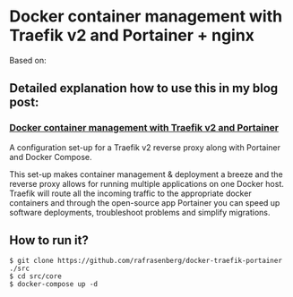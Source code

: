 # Docker container management with Traefik v2 and Portainer + nginx

Based on:

##  Detailed explanation how to use this in my blog post:
### [Docker container management with Traefik v2 and Portainer](https://rafrasenberg.com/posts/docker-container-management-with-traefik-v2-and-portainer/)

A configuration set-up for a Traefik v2 reverse proxy along with Portainer and Docker Compose.

This set-up makes container management & deployment a breeze and the reverse proxy allows for running multiple applications on one Docker host. Traefik will route all the incoming traffic to the appropriate docker containers and through the open-source app Portainer you can speed up software deployments, troubleshoot problems and simplify migrations.

## How to run it?

```
$ git clone https://github.com/rafrasenberg/docker-traefik-portainer ./src
$ cd src/core
$ docker-compose up -d
```
